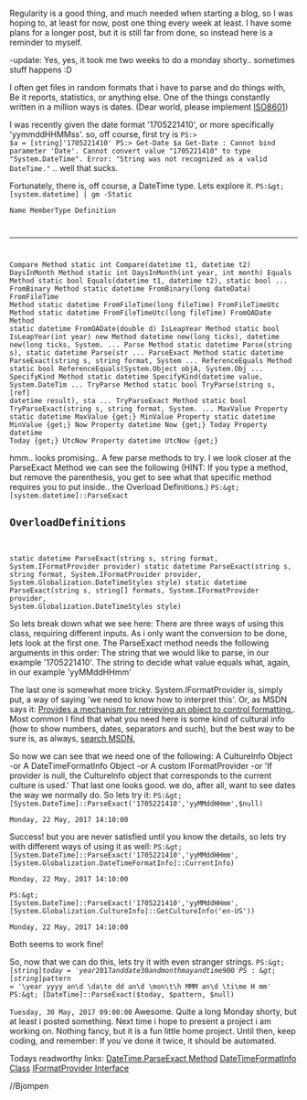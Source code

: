 Regularity is a good thing, and much needed when starting a blog,
so I was hoping to, at least for now, post one thing every week at least.
I have some plans for a longer post, but it is still far from done,
so instead here is a reminder to myself.

-update: Yes, yes, it took me two weeks to do a monday shorty.. sometimes stuff happens :D

I often get files in random formats that i have to parse and do things with,
Be it reports, statistics, or anything else.
One of the things constantly written in a million ways is dates.
(Dear world, please implement <a href="https://en.wikipedia.org/wiki/ISO_8601" target="_blank" rel="noopener noreferrer">ISO8601</a>)

I was recently given the date format '1705221410', or more specifically 'yymmddHHMMss'.
so, off course, first try is
<code>PS:&gt; $a = [string]'1705221410'
PS:&gt; Get-Date $a
Get-Date : Cannot bind parameter 'Date'. Cannot convert value "1705221410" to type "System.DateTime". Error: "String was not recognized as a valid DateTime."</code>
.. well that sucks.

Fortunately, there is, off course, a DateTime type. Lets explore it.
<code>PS:\&gt; [system.datetime] | gm -Static</code>

<code>Name MemberType Definition
---- ---------- ----------
Compare Method static int Compare(datetime t1, datetime t2)
DaysInMonth Method static int DaysInMonth(int year, int month)
Equals Method static bool Equals(datetime t1, datetime t2), static bool ...
FromBinary Method static datetime FromBinary(long dateData)
FromFileTime Method static datetime FromFileTime(long fileTime)
FromFileTimeUtc Method static datetime FromFileTimeUtc(long fileTime)
FromOADate Method static datetime FromOADate(double d)
IsLeapYear Method static bool IsLeapYear(int year)
new Method datetime new(long ticks), datetime new(long ticks, System. ...
Parse Method static datetime Parse(string s), static datetime Parse(str ...
ParseExact Method static datetime ParseExact(string s, string format, System ...
ReferenceEquals Method static bool ReferenceEquals(System.Object objA, System.Obj ...
SpecifyKind Method static datetime SpecifyKind(datetime value, System.DateTim ...
TryParse Method static bool TryParse(string s, [ref] datetime result), sta ...
TryParseExact Method static bool TryParseExact(string s, string format, System. ...
MaxValue Property static datetime MaxValue {get;}
MinValue Property static datetime MinValue {get;}
Now Property datetime Now {get;}
Today Property datetime Today {get;}
UtcNow Property datetime UtcNow {get;}</code>

hmm.. looks promising.. A few parse methods to try.
I we look closer at the ParseExact Method we can see the following
(HINT: If you type a method, but remove the parenthesis, you get to see what that specific method requires you to put inside.. the Overload Definitions.)
<code>PS:\&gt; [system.datetime]::ParseExact</code>

<code>OverloadDefinitions
-------------------
static datetime ParseExact(string s, string format, System.IFormatProvider provider)
static datetime ParseExact(string s, string format, System.IFormatProvider provider, System.Globalization.DateTimeStyles style)
static datetime ParseExact(string s, string[] formats, System.IFormatProvider provider, System.Globalization.DateTimeStyles style)</code>

So lets break down what we see here:
There are three ways of using this class, requiring different inputs.
As i only want the conversion to be done, lets look at the first one.
The ParseExact method needs the following arguments in this order:
The string that we would like to parse, in our example '1705221410'.
The string to decide what value equals what, again, in our example 'yyMMddHHmm'

The last one is somewhat more tricky.
System.IFormatProvider is, simply put, a way of saying 'we need to know how to interpret this'.
Or, as MSDN says it: <a href="https://msdn.microsoft.com/en-us/library/system.iformatprovider(v=vs.110).aspx" target="_blank">Provides a mechanism for retrieving an object to control formatting.</a>.
Most common I find that what you need here is some kind of cultural info (how to show numbers, dates, separators and such), but the best way to be sure is, as always, <a href="https://msdn.microsoft.com/en-us/library/w2sa9yss(v=vs.110).aspx#Remarks" target="_blank" rel="noopener noreferrer">search MSDN.</a>

So now we can see that we need one of the following:
A CultureInfo Object
-or
A DateTimeFormatInfo Object
-or
A custom IFormatProvider
-or
'If provider is null, the CultureInfo object that corresponds to the current culture is used.'
That last one looks good. we do, after all, want to see dates the way we normally do.
So lets try it:
<code>PS:\&gt; [System.DateTime]::ParseExact('1705221410','yyMMddHHmm',$null)</code>

<code>Monday, 22 May, 2017 14:10:00</code>

Success! but you are never satisfied until you know the details, so lets try with different ways of using it as well:
<code>PS:\&gt; [System.DateTime]::ParseExact('1705221410','yyMMddHHmm',[System.Globalization.DateTimeFormatInfo]::CurrentInfo)</code>

<code>Monday, 22 May, 2017 14:10:00</code>

<code>PS:\&gt; [System.DateTime]::ParseExact('1705221410','yyMMddHHmm',[System.Globalization.CultureInfo]::GetCultureInfo('en-US'))</code>

<code>Monday, 22 May, 2017 14:10:00</code>

Both seems to work fine!

So, now that we can do this, lets try it with even stranger strings.
<code>PS:\&gt; [string]$today = 'year 2017 and date 30 and month may and time 9 00'
PS:\&gt; [string]$pattern = '\year yyyy an\d \da\te dd an\d \mon\t\h MMM an\d \ti\me H mm'
PS:\&gt; [DateTime]::ParseExact($today, $pattern, $null)</code>

<code>Tuesday, 30 May, 2017 09:00:00</code>
Awesome. Quite a long Monday shorty, but at least i posted something.
Next time i hope to present a project i am working on.
Nothing fancy, but it is a fun little home project.
Until then, keep coding, and remember:
If you´ve done it twice, it should be automated.

Todays readworthy links:
<a href="https://msdn.microsoft.com/en-us/library/w2sa9yss(v=vs.110).aspx" target="_blank">DateTime.ParseExact Method</a>
<a href="https://msdn.microsoft.com/en-us/library/system.globalization.datetimeformatinfo(v=vs.110).aspx" target="_blank">DateTimeFormatInfo Class</a>
<a href="https://msdn.microsoft.com/en-us/library/system.iformatprovider(v=vs.110).aspx" target="_blank">IFormatProvider Interface</a>

//Bjompen